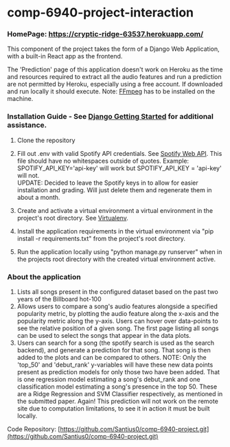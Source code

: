 # comp-6940-project-interaction

### HomePage: https://cryptic-ridge-63537.herokuapp.com/
This component of the project takes the form of a Django Web Application, with a built-in React app as the frontend.

The 'Prediction' page of this application doesn't work on Heroku as the time and resources required to extract all the audio features and run a prediction are not permitted by Heroku, especially using a free account. If downloaded and run locally it should execute.
Note: [FFmpeg](https://ffmpeg.org/) has to be installed on the machine.

### Installation Guide - See [Django Getting Started](https://www.djangoproject.com/start/) for additional assistance.
1. Clone the repository
2. Fill out .env with valid Spotify API credentials. See [Spotify Web API](https://developer.spotify.com/documentation/web-api/quick-start/).
      This file should have no whitespaces outside of quotes. Example: SPOTIFY_API_KEY='api-key' will work but SPOTIFY_API_KEY = 'api-key' will not.<br/>
      UPDATE: Decided to leave the Spotify keys in to allow for easier installation and grading. Will just delete them and regenerate them in about a month.

4. Create and activate a virtual environment a virtual environment in the project's root directory. See [Virtualenv](https://virtualenv.pypa.io/en/latest/installation.html).
5. Install the application requirements in the virtual environment via "pip install -r requirements.txt" from the project's root directory.
6. Run the application locally using "python manage.py runserver" when in the projects root directory with the created virtual environment active.


### About the application
1. Lists all songs present in the configured dataset based on the past two years of the Billboard hot-100
2. Allows users to compare a song's audio features alongside a specified popularity metric, by plotting the audio feature along the x-axis and the popularity metric along the y-axis. Users can hover over data-points to see the relative position of a given song. The first page listing all songs can be used to select the songs that appear in the data plots.
3. Users can search for a song (the spotify search is used as the search backend), and generate a prediction for that song. That song is then added to the plots and can be compared to others. NOTE: Only the 'top_50' and 'debut_rank' y-variables will have these new data points present as prediction models for only those two have been added.
    That is one regression model estimating a song's debut_rank and one classification model estimating a song's presence in the top 50. These are a Ridge Regression and SVM     Classifier respectively, as mentioned in the submitted paper.
    Again! This prediction will not work on the remote site due to computation limitations, to see it in action it must be built locally.
    
    
Code Repository: [https://github.com/Santius0/comp-6940-project.git](https://github.com/Santius0/comp-6940-project.git)
